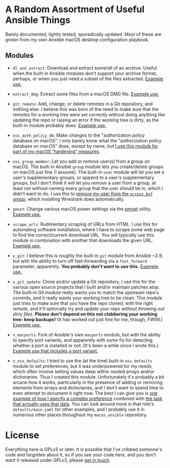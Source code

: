 # A Random Assortment of Useful Ansible Things

Barely documented, lightly tested, sporadically updated.  Most of
these are grown from my own Ansible macOS desktop configuration
playbook.

## Modules

* `dl_and_extract`: Download and extract some/all of an archive.  Useful when the built-in Ansible modules don't support your archive format, perhaps, or when you just need a subset of the files extracted.  [Example use.](https://github.com/dsedivec/macos_ansible/blob/68dd08cafbcc1e9368ac5730d650b77a072bc4df/roles/other_software/tasks/main.yaml#L227-L230)

* `extract_dmg`: Extract some files from a macOS DMG file.  [Example use.](https://github.com/dsedivec/macos_ansible/blob/68dd08cafbcc1e9368ac5730d650b77a072bc4df/roles/other_software/tasks/main.yaml#L204-L207)

* `git_remote`: Add, change, or delete remotes in a Git repository, and nothing else.  I believe this was born of the need to make sure that the remotes for a working tree were set correctly without doing anything like updating the repo or raising an error if the working tree is dirty, as the built-in module probably does.  [Example use.](https://github.com/dsedivec/macos_ansible/blob/547ec570b01324733a59cc566a97b0018449dfad/roles/software_emacs/tasks/main.yaml#L84-L88)

* `osx_auth_policy_db`: Make changes to the "authorization policy database on macOS".  I only barely know what the "authorization policy database on macOS" does, except by name, but [I use this module for part of my macOS "hardening" measures](https://github.com/dsedivec/macos_ansible/blob/68dd08cafbcc1e9368ac5730d650b77a072bc4df/roles/macos_system/tasks/as_root.yaml#L35-L38).

* `osx_group_member`: Let you add *or remove* user(s) from a group on macOS.  The built-in Ansible `group` module lets you create/delete groups on macOS just fine (I assume).  The built-in `user` module will let you set a user's supplementary groups, or append to a user's supplementary groups, but I don't think it will let you *remove* a user from a group, at least not without naming every group that the user *should* be in, which I didn't want to do.  I use this to [remove my user from the `access_bpf` group](https://github.com/dsedivec/macos_ansible/blob/68dd08cafbcc1e9368ac5730d650b77a072bc4df/roles/other_software/tasks/main.yaml#L44-L47), which installing Wireshark does automatically.

* `pmset`: Change various macOS power settings via the [pmset](https://ss64.com/osx/pmset.html) utility.  [Example use.](https://github.com/dsedivec/macos_ansible/blob/68dd08cafbcc1e9368ac5730d650b77a072bc4df/roles/macos_prefs/tasks/main.yaml#L83-L91)

* `scrape_urls`: Rudimentary scraping of URLs from HTML.  I use this for automating software installation, where I have to scrape some web page to find the correct/current download URL.  You will typically use this module in combination with another that downloads the given URL.  [Example use.](https://github.com/dsedivec/macos_ansible/blob/68dd08cafbcc1e9368ac5730d650b77a072bc4df/roles/other_software/tasks/main.yaml#L195-L211)

* `x_git`: I believe this is roughly the built-in `git` module from Ansible ~2.9, but with the ability to turn off fast-forwarding via a `fast_forward` parameter, apparently.  **You probably don't want to use this.**  [Example use.](https://github.com/dsedivec/macos_ansible/blob/547ec570b01324733a59cc566a97b0018449dfad/roles/software_emacs/tasks/main.yaml#L69-L80)

* `x_git_update`: Clone and/or update a Git repository.  I use this for the various open source projects that I built and/or maintain patches atop.  The built-in Git module really wants you to match the upstream repo's commits, and it really wants your working tree to be clean.  This module just tries to make sure that you have the repo cloned, with the right remote, and it'll optionally try and update your repo *without throwing out dirty files*.  **Please don't depend on this not clobbering your working tree: keep backups!** (It has worked out just fine for me, though, FWIW.)  [Example use.](https://github.com/dsedivec/macos_ansible/blob/547ec570b01324733a59cc566a97b0018449dfad/roles/software_emacs/tasks/main.yaml#L63-L66)

* `x_macports`: Fork of Ansible's own `macports` module, but with the ability to specify port variants, and apparently with some fix for detecting whether a port is installed or not.  (It's been a while since I wrote this.)  [Example use that includes a port variant.](https://github.com/dsedivec/macos_ansible/blob/68dd08cafbcc1e9368ac5730d650b77a072bc4df/roles/software_hugo/tasks/main.yaml#L2-L4)

* `x_osx_defaults`: I tried to use the (at the time) built-in `osx_defaults` module to set preferences, but it was underpowered for my needs, which often involve setting values deep within nested arrays and/or dictionaries.  Thus I created this module.  Unfortunately it's probably a bit arcane how it works, particularly in the presence of adding or removing elements from arrays and dictionaries, and I don't want to spend time to even attempt to document it right now.  The best I can give you is [one example of how I specify a complex preference](https://github.com/dsedivec/macos_ansible/blob/68dd08cafbcc1e9368ac5730d650b77a072bc4df/roles/macos_prefs/defaults/main.yaml#L997-L1015) combined with [the task that actually uses that data](https://github.com/dsedivec/macos_ansible/blob/68dd08cafbcc1e9368ac5730d650b77a072bc4df/roles/macos_prefs/tasks/main.yaml#L70-L81).  You can look around more in that role's `defaults/main.yaml` for other examples, and I probably use it in numerous other places throughout my `macos_ansible` repository.


# License

Everything here is GPLv3 or later.  It is possible that I've cribbed someone's code and forgotten about it, so if you see your code here, and you don't want it released under GPLv3, please [get in touch](mailto:dale@codefu.org).
